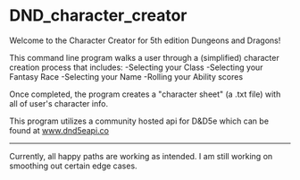 # DND_character_creator
Welcome to the Character Creator for 5th edition Dungeons and Dragons! 

This command line program walks a user through a (simplified) character creation process that includes:
-Selecting your Class
-Selecting your Fantasy Race
-Selecting your Name
-Rolling your Ability scores

Once completed, the program creates a "character sheet" (a .txt file) with all of user's character info.

This program utilizes a community hosted api for D&D5e which can be found at www.dnd5eapi.co

******
Currently, all happy paths are working as intended. I am still working on smoothing out certain edge cases.


